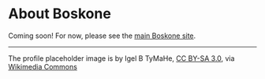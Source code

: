 # About Boskone

Coming soon!  For now, please see the [main Boskone site](https://boskone.org/).

----

The profile placeholder image is by Igel B TyMaHe, [CC BY-SA 3.0](https://creativecommons.org/licenses/by-sa/3.0), via [Wikimedia Commons](https://commons.wikimedia.org/wiki/File:Placeholder_no_text.svg)
